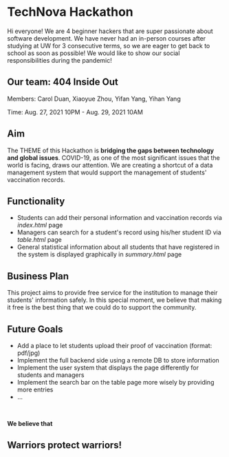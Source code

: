 # TechNova Hackathon

Hi everyone! We are 4 beginner hackers that are super passionate about software development. We have never had an in-person courses after studying at UW for 3 consecutive terms, so we are eager to get back to school as soon as possible! We would like to show our social responsibilities during the pandemic!

## Our team: 404 Inside Out
Members: Carol Duan, Xiaoyue Zhou, Yifan Yang, Yihan Yang

Time: Aug. 27, 2021 10PM - Aug. 29, 2021 10AM

## Aim
The THEME of this Hackathon is **bridging the gaps between technology and global issues**. COVID-19, as one of the most significant issues that the world is facing, draws our attention. 
We are creating a shortcut of a data management system that would support the management of students' vaccination records.

## Functionality
- Students can add their personal information and vaccination records via *index.html* page
- Managers can search for a student's record using his/her student ID via *table.html* page
- General statistical information about all students that have registered in the system is displayed graphically in *summary.html* page

## Business Plan
This project aims to provide free service for the institution to manage their students' information safely. In this special moment, we believe that making it free is the best thing that we could do to support the community.

## Future Goals
- Add a place to let students upload their proof of vaccination (format: pdf/jpg)
- Implement the full backend side using a remote DB to store information
- Implement the user system that displays the page differently for students and managers
- Implement the search bar on the table page more wisely by providing more entries
- ...

<br>

**We believe that**
## Warriors protect warriors!
